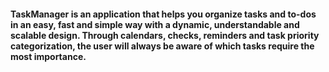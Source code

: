<h4>TaskManager is an application that helps you organize tasks and to-dos in an easy, fast and simple way with a dynamic, understandable and scalable design. Through calendars, checks, reminders and task priority categorization, the user will always be aware of which tasks require the most importance.</h4>
